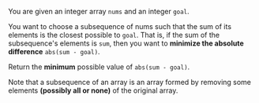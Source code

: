 You are given an integer array `nums` and an integer `goal`.

You want to choose a subsequence of nums such that the sum of its elements is the closest possible to `goal`. That is, if the sum of the subsequence's elements is `sum`, then you want to **minimize the absolute difference** `abs(sum - goal)`.

Return the **minimum** possible value of `abs(sum - goal)`.

Note that a subsequence of an array is an array formed by removing some elements **(possibly all or none)** of the original array.